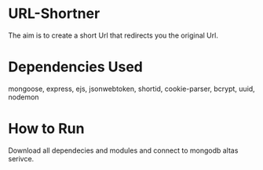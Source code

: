 # URL-Shortner
The aim is to create a short Url that redirects you the original Url.

# Dependencies Used
mongoose, express, ejs, jsonwebtoken, shortid, cookie-parser, bcrypt, uuid, nodemon

# How to Run 
Download all dependecies and modules and connect to mongodb altas serivce.
